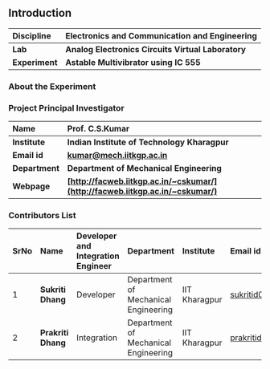 ## Introduction


<b>Discipline | <b>Electronics and Communication and Engineering
:--|:--|
<b> Lab | <b>  Analog Electronics Circuits Virtual Laboratory
<b> Experiment|     <b> Astable Multivibrator using IC 555

### About the Experiment 


### Project Principal Investigator
<b>Name | <b> **Prof. C.S.Kumar**
:--|:--|
<b> Institute | <b>  **Indian Institute of Technology Kharagpur**
<b> Email id|     <b>  **kumar@mech.iitkgp.ac.in**
<b> Department |  **Department of Mechanical Engineering**
<b>Webpage| <b> [http://facweb.iitkgp.ac.in/~cskumar/](http://facweb.iitkgp.ac.in/~cskumar/)


### Contributors List

SrNo | Name | Developer and Integration Engineer | Department| Institute | Email id
:--|:--|:--|:--|:--|:--|
1 | **Sukriti Dhang** | Developer | Department of Mechanical Engineering | IIT Kharagpur | sukritid05@gmail.com |
2 | **Prakriti Dhang** | Integration | Department of Mechanical Engineering | IIT Kharagpur | prakritidhang05@gmail.com |
